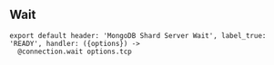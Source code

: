 
## Wait

    export default header: 'MongoDB Shard Server Wait', label_true: 'READY', handler: ({options}) ->
      @connection.wait options.tcp
